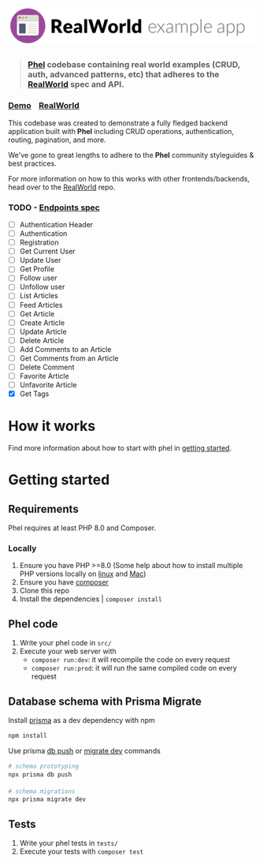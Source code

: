 # ![RealWorld Example App](logo.png)

> ### [Phel](https://phel-lang.org/) codebase containing real world examples (CRUD, auth, advanced patterns, etc) that adheres to the [RealWorld](https://github.com/gothinkster/realworld) spec and API.


### [Demo](https://demo.realworld.io/)&nbsp;&nbsp;&nbsp;&nbsp;[RealWorld](https://github.com/gothinkster/realworld)


This codebase was created to demonstrate a fully fledged backend application built with **Phel** including CRUD operations, authentication, routing, pagination, and more.

We've gone to great lengths to adhere to the **Phel** community styleguides & best practices.

For more information on how to this works with other frontends/backends, head over to the [RealWorld](https://github.com/gothinkster/realworld) repo.

### TODO - [Endpoints spec](https://realworld-docs.netlify.app/docs/specs/backend-specs/endpoints/)

- [ ] Authentication Header
- [ ] Authentication
- [ ] Registration
- [ ] Get Current User
- [ ] Update User
- [ ] Get Profile
- [ ] Follow user
- [ ] Unfollow user
- [ ] List Articles
- [ ] Feed Articles
- [ ] Get Article
- [ ] Create Article
- [ ] Update Article
- [ ] Delete Article
- [ ] Add Comments to an Article
- [ ] Get Comments from an Article
- [ ] Delete Comment
- [ ] Favorite Article
- [ ] Unfavorite Article
- [x] Get Tags

# How it works

Find more information about how to start with phel in [getting started](https://phel-lang.org/documentation/getting-started/).

# Getting started

## Requirements

Phel requires at least PHP 8.0 and Composer.

### Locally

1. Ensure you have PHP >=8.0 (Some help about how to install multiple PHP versions locally on [linux](https://github.com/phpbrew/phpbrew) and [Mac](https://github.com/shivammathur/homebrew-php))
1. Ensure you have [composer](https://getcomposer.org/composer-stable.phar)
1. Clone this repo
1. Install the dependencies | `composer install`

## Phel code

1. Write your phel code in `src/`
2. Execute your web server with
   - `composer run:dev`: it will recompile the code on every request
   - `composer run:prod`: it will run the same compiled code on every request

## Database schema with Prisma Migrate

Install [prisma](https://www.prisma.io/docs/concepts/components/prisma-migrate) as a dev dependency with npm

```sh
npm install
```

Use prisma [db push](https://www.prisma.io/docs/reference/api-reference/command-reference#db-push) or [migrate dev](https://www.prisma.io/docs/reference/api-reference/command-reference#migrate-dev) commands

```sh
# schema prototyping
npx prisma db push

# schema migrations
npx prisma migrate dev
```

## Tests

1. Write your phel tests in `tests/`
1. Execute your tests with `composer test`
